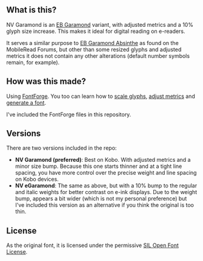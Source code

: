 ## What is this?

NV Garamond is an [EB Garamond](https://github.com/georgd/EB-Garamond) variant, with adjusted metrics and a 10% glyph size increase. This makes it ideal for digital reading on e-readers.

It serves a similar purpose to [EB Garamond Absinthe](https://www.mobileread.com/forums/showpost.php?p=3739272&postcount=404) as found on the MobileRead Forums, but other than some resized glyphs and adjusted metrics it does not contain any other alterations (default number symbols remain, for example).

## How was this made?

Using [FontForge](https://fontforge.org/en-US/). You too can learn how to [scale glyphs](https://www.fonttutorials.com/how-to-scale-glyphs/), [adjust metrics](http://designwithfontforge.com/en-US/Line_Spacing.html) and [generate a font](https://www.fonttutorials.com/how-to-fix-font-abg-thumbnails/#generating-your-font).

I've included the FontForge files in this repository.

## Versions

There are two versions included in the repo:

- **NV Garamond (preferred)**: Best on Kobo. With adjusted metrics and a minor size bump. Because this one starts thinner and at a tight line spacing, you have more control over the precise weight and line spacing on Kobo devices.
- **NV eGaramond**: The same as above, but with a 10% bump to the regular and italic weights for better contrast on e-ink displays. Due to the weight bump, appears a bit wider (which is not my personal preference) but I've included this version as an alternative if you think the original is too thin.

## License

As the original font, it is licensed under the permissive [SIL Open Font License](https://en.wikipedia.org/wiki/SIL_Open_Font_License).
